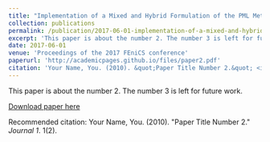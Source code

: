```yaml
---
title: "Implementation of a Mixed and Hybrid Formulation of the PML Method in Elastodynamics Using FEniCS"
collection: publications
permalink: /publication/2017-06-01-implementation-of-a-mixed-and-hybrid-formulation-of-the-pml-method-in-elastodynamics-using-fenics
excerpt: 'This paper is about the number 2. The number 3 is left for future work.'
date: 2017-06-01
venue: 'Proceedings of the 2017 FEniCS conference'
paperurl: 'http://academicpages.github.io/files/paper2.pdf'
citation: 'Your Name, You. (2010). &quot;Paper Title Number 2.&quot; <i>Journal 1</i>. 1(2).'
---
```

This paper is about the number 2. The number 3 is left for future work.

[Download paper here](http://academicpages.github.io/files/paper2.pdf)

Recommended citation: Your Name, You. (2010). "Paper Title Number 2." <i>Journal 1</i>. 1(2).
